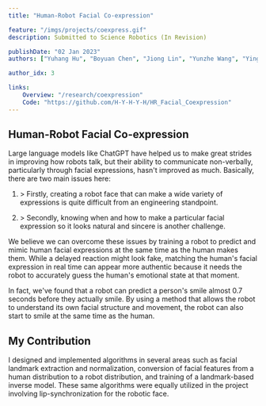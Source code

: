 ```yaml
---
title: "Human-Robot Facial Co-expression"

feature: "/imgs/projects/coexpress.gif"
description: Submitted to Science Robotics (In Revision)

publishDate: "02 Jan 2023"
authors: ["Yuhang Hu", "Boyuan Chen", "Jiong Lin", "Yunzhe Wang", "Yingke Wang", "Cameron Mehlman", "Hod Lipson"]

author_idx: 3

links: 
    Overview: "/research/coexpression"
    Code: "https://github.com/H-Y-H-Y-H/HR_Facial_Coexpression"
---
```


## Human-Robot Facial Co-expression

Large language models like ChatGPT have helped us to make great strides in improving how robots talk, but their ability to communicate non-verbally, particularly through facial expressions, hasn't improved as much. Basically, there are two main issues here:

1. \> Firstly, creating a robot face that can make a wide variety of expressions is quite difficult from an engineering standpoint.

2. \> Secondly, knowing when and how to make a particular facial expression so it looks natural and sincere is another challenge.

We believe we can overcome these issues by training a robot to predict and mimic human facial expressions at the same time as the human makes them. While a delayed reaction might look fake, matching the human's facial expression in real time can appear more authentic because it needs the robot to accurately guess the human's emotional state at that moment.

In fact, we've found that a robot can predict a person's smile almost 0.7 seconds before they actually smile. By using a method that allows the robot to understand its own facial structure and movement, the robot can also start to smile at the same time as the human.

## My Contribution

I designed and implemented algorithms in several areas such as facial landmark extraction and normalization, conversion of facial features from a human distribution to a robot distribution, and training of a landmark-based inverse model. These same algorithms were equally utilized in the project involving lip-synchronization for the robotic face. 